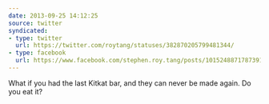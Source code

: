 ```yaml
---
date: 2013-09-25 14:12:25
source: twitter
syndicated:
- type: twitter
  url: https://twitter.com/roytang/statuses/382870205799481344/
- type: facebook
  url: https://www.facebook.com/stephen.roy.tang/posts/10152488717873912
---
```


What if you had the last Kitkat bar, and they can never be made again. Do you eat it?